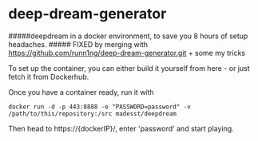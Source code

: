 # deep-dream-generator

####\#deepdream in a docker environment, to save you 8 hours of setup headaches.
####\# FIXED by merging with https://github.com/runn1ng/deep-dream-generator.git + some my tricks

To set up the container, you can either build it yourself from here - or just fetch it from Dockerhub.

Once you have a container ready, run it with

	docker run -d -p 443:8888 -e "PASSWORD=password" -v /path/to/this/repository:/src madesst/deepdream

Then head to https://{dockerIP}/, enter 'password' and start playing. 
